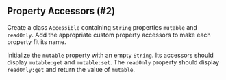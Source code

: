 ## Property Accessors (#2)

Create a class `Accessible` containing `String` properties `mutable` and
`readOnly`. Add the appropriate custom property accessors to make each
property fit its name.

Initialize the `mutable` property with an empty `String`. Its accessors should
display `mutable:get` and `mutable:set`. The `readOnly` property should
display `readOnly:get` and return the value of `mutable`.
